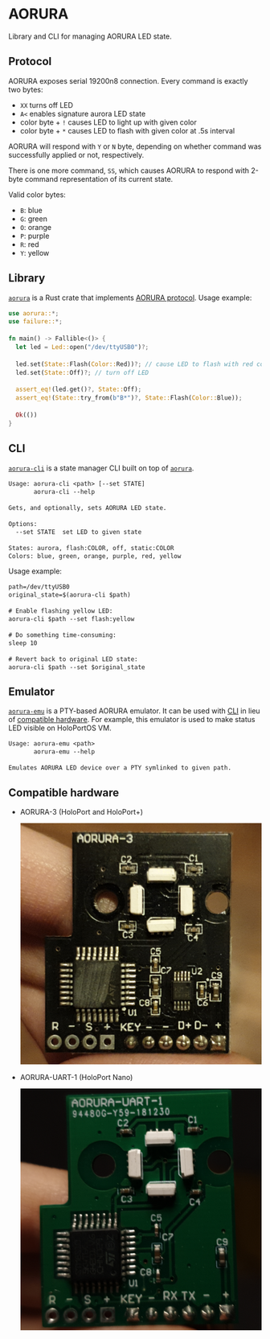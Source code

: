 # AORURA

Library and CLI for managing AORURA LED state.

## Protocol

AORURA exposes serial 19200n8 connection. Every command is exactly two bytes:

- `XX` turns off LED
- `A<` enables signature aurora LED state
- color byte + `!` causes LED to light up with given color
- color byte + `*` causes LED to flash with given color at .5s interval

AORURA will respond with `Y` or `N` byte, depending on whether command was
successfully applied or not, respectively.

There is one more command, `SS`, which causes AORURA to respond with 2-byte
command representation of its current state.

Valid color bytes:

- `B`: blue
- `G`: green
- `O`: orange
- `P`: purple
- `R`: red
- `Y`: yellow

## Library

[`aorura`](self) is a Rust crate that implements [AORURA protocol](#protocol).
Usage example:

```rust
use aorura::*;
use failure::*;

fn main() -> Fallible<()> {
  let led = Led::open("/dev/ttyUSB0")?;

  led.set(State::Flash(Color::Red))?; // cause LED to flash with red color
  led.set(State::Off)?; // turn off LED

  assert_eq!(led.get()?, State::Off);
  assert_eq!(State::try_from(b"B*")?, State::Flash(Color::Blue));

  Ok(())
}
```

## CLI

[`aorura-cli`](cli) is a state manager CLI built on top of [`aorura`](#library).

```
Usage: aorura-cli <path> [--set STATE]
       aorura-cli --help

Gets, and optionally, sets AORURA LED state.

Options:
  --set STATE  set LED to given state

States: aurora, flash:COLOR, off, static:COLOR
Colors: blue, green, orange, purple, red, yellow
```

Usage example:

```shell
path=/dev/ttyUSB0
original_state=$(aorura-cli $path)

# Enable flashing yellow LED:
aorura-cli $path --set flash:yellow

# Do something time-consuming:
sleep 10

# Revert back to original LED state:
aorura-cli $path --set $original_state
```

## Emulator

[`aorura-emu`](emu) is a PTY-based AORURA emulator. It can be used with
[CLI](#cli) in lieu of [compatible hardware](#compatible-hardware). For
example, this emulator is used to make status LED visible on HoloPortOS VM.

```
Usage: aorura-emu <path>
       aorura-emu --help

Emulates AORURA LED device over a PTY symlinked to given path.
```

## Compatible hardware

- AORURA-3 (HoloPort and HoloPort+)

  ![AORURA-3 photo](res/aorura-3.jpg)

- AORURA-UART-1 (HoloPort Nano)

  ![AORURA-UART-1 photo](res/aorura-uart-1.jpg)
